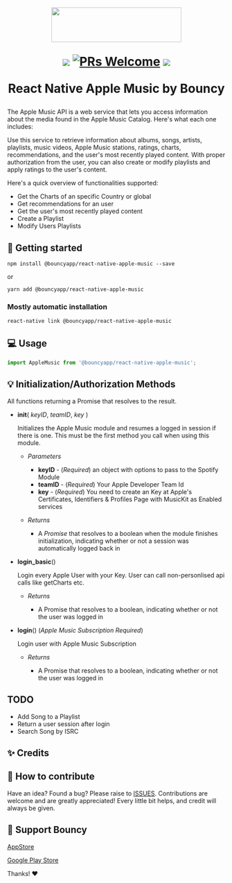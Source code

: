 <h1 align="center">

<p align="center"><img src="https://drive.google.com/uc?export=view&id=19zk8p2z3K_q_pKaJ8AUnmdkUym-BPPDr" width="300" height="80" ></p>

<p align="center">
  <a href="https://www.npmjs.com/package/react-native-about-libraries"><img src="http://img.shields.io/npm/v/react-native-about-libraries.svg?style=flat" /></a>
  <a href="https://github.com/prscX/react-native-about-libraries/pulls"><img alt="PRs Welcome" src="https://img.shields.io/badge/PRs-welcome-brightgreen.svg" /></a>
  <a href="https://github.com/prscX/react-native-about-libraries#License"><img src="https://img.shields.io/npm/l/react-native-about-libraries.svg?style=flat" /></a>
</p>


React Native Apple Music by Bouncy
</h1>

The Apple Music API is a web service that lets you access information about the media found in the Apple Music Catalog. Here's what each one includes:


Use this service to retrieve information about albums, songs, artists, playlists, music videos, Apple Music stations, ratings, charts, recommendations, and the user's most recently played content. With proper authorization from the user, you can also create or modify playlists and apply ratings to the user's content.

Here's a quick overview of functionalities supported:

* Get the Charts of an specific Country or global
* Get recommendations for an user
* Get the user's most recently played content
* Create a Playlist
* Modify Users Playlists

## 📖 Getting started

`npm install @bouncyapp/react-native-apple-music --save`

or

`yarn add @bouncyapp/react-native-apple-music`

### Mostly automatic installation

`react-native link @bouncyapp/react-native-apple-music`

## 💻 Usage

```javascript
import AppleMusic from '@bouncyapp/react-native-apple-music';

```

## 💡 Initialization/Authorization Methods

All functions returning a Promise that resolves to the result.

- **init**( *keyID*, *teamID*, *key* )

	Initializes the Apple Music module and resumes a logged in session if there is one. This must be the first method you call when using this module.

	- *Parameters*

		- **keyID** - (*Required*) an object with options to pass to the Spotify Module
		- **teamID** - (*Required*) Your Apple Developer Team Id
		- **key** - (*Required*) You need to create an Key at Apple's Certificates, Identifiers & Profiles Page with MusicKit as Enabled services

	- *Returns*

		- A *Promise* that resolves to a boolean when the module finishes initialization, indicating whether or not a session was automatically logged back in

- **login_basic**()

	Login every Apple User with your Key.
  User can call non-personlised api calls like getCharts etc.

	- *Returns*

		- A Promise that resolves to a boolean, indicating whether or not the user was logged in


- **login**()   (*Apple Music Subscription Required*)

	Login user with Apple Music Subscription

	- *Returns*

		- A Promise that resolves to a boolean, indicating whether or not the user was logged in


## TODO

* Add Song to a Playlist
* Return a user session after login
* Search Song by ISRC


## ✨ Credits


## 🤔 How to contribute
Have an idea? Found a bug? Please raise to [ISSUES](https://github.com/Lemonadd-UG/react-native-apple-music/issues).
Contributions are welcome and are greatly appreciated! Every little bit helps, and credit will always be given.

## 💖 Support Bouncy

[AppStore](https://apps.apple.com/us/app/bouncy-social-music-plattform/id1435616268?ls=1)

[Google Play Store](https://play.google.com/store/apps/details?id=com.thebouncyapp)


Thanks! ❤️
